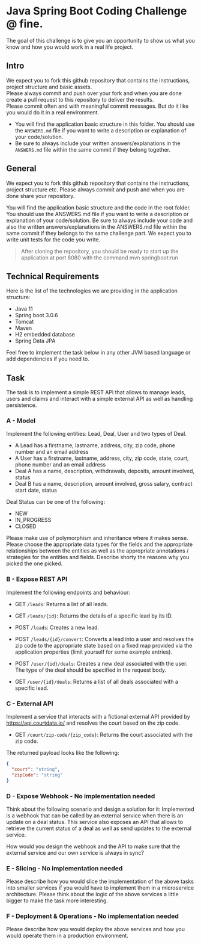 # Java Spring Boot Coding Challenge @ fine.
The goal of this challenge is to give you an opportunity to show us what you know and how you would work in a real life project.

## Intro
We expect you to fork this github repository that contains the instructions, project structure and basic assets.<br>
Please always commit and push over your fork and when you are done create a pull request to this repository to deliver the results.<br>
Please commit often and with meaningful commit messages. But do it like you would do it in a real environment.<br>

- You will find the application basic structure in this folder. You should use the `ANSWERS.md` file if you want to write a description or explanation of your code/solution.
- Be sure to always include your written answers/explanations in the `ANSWERS.md` file within the same commit if they belong together.

## General
We expect you to fork this github repository that contains the instructions, project structure etc.
Please always commit and push and when you are done share your repository.

You will find the application basic structure and the code in the root folder. 
You should use the ANSWERS.md file if you want to write a description or explanation of your code/solution.
Be sure to always include your code and also the written answers/explanations in the ANSWERS.md file within the same commit if they belongs to the same challenge part.
We expect you to write unit tests for the code you write.

> After cloning the repository, you should be ready to start up the application at port 8080 with the command mvn springboot:run

## Technical Requirements
Here is the list of the technologies we are providing in the application structure:

- Java 11
- Spring boot 3.0.6
- Tomcat
- Maven
- H2 embedded database
- Spring Data JPA

Feel free to implement the task below in any other JVM based language or add dependencies if you need to.

## Task
The task is to implement a simple REST API that allows to manage leads, users and claims and interact with a simple external API as well as handling persistence.

### A - Model
Implement the following entities: Lead, Deal, User and two types of Deal.
- A Lead has a firstname, lastname, address, city, zip code, phone number and an email address
- A User has a firstname, lastname, address, city, zip code, state, court, phone number and an email address 
- Deal A has a name, description, withdrawals, deposits, amount involved, status 
- Deal B has a name, description, amount involved, gross salary, contract start date, status

Deal Status can be one of the following:
- NEW
- IN_PROGRESS
- CLOSED

Please make use of polymorphism and inheritance where it makes sense.
Please choose the appropriate data types for the fields and the appropriate relationships between the entities as well as the appropriate annotations / strategies for the entities and fields. Describe shorty the reasons why you picked the one picked.

### B - Expose REST API
Implement the following endpoints and behaviour:
- GET `/leads`: Returns a list of all leads.
- GET `/leads/{id}`: Returns the details of a specific lead by its ID.
- POST `/leads`: Creates a new lead.
- POST `/leads/{id}/convert`: Converts a lead into a user and resolves the zip code to the appropriate state based on a fixed map provided via the application properties (limit yourself for some example entries).


- POST `/user/{id}/deals`: Creates a new deal associated with the user. The type of the deal should be specified in the request body.
- GET `/user/{id}/deals`: Returns a list of all deals associated with a specific lead.


### C - External API
Implement a service that interacts with a fictional external API provided by https://api.courtdata.io/ and resolves the court based on the zip code.
- GET `/court/zip-code/{zip_code}`: Returns the court associated with the zip code.

The returned payload looks like the following:
```json
{
  "court": "string",
  "zipCode": "string"
}
```

### D - Expose Webhook - No implementation needed
Think about the following scenario and design a solution for it:
Implemented is a webhook that can be called by an external service when there is an update on a deal status.
This service also exposes an API that allows to retrieve the current status of a deal as well as send updates to the external service.

How would you design the webhook and the API to make sure that the external service and our own service is always in sync?

### E - Slicing - No implementation needed
Please describe how you would slice the implementation of the above tasks into smaller services if you would have to implement them in a microservice architecture.
Please think about the logic of the above services a little bigger to make the task more interesting.

### F - Deployment & Operations - No implementation needed
Please describe how you would deploy the above services and how you would operate them in a production environment.